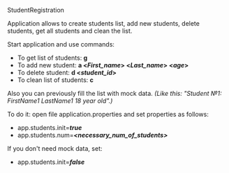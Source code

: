 StudentRegistration

Application allows to create students list, 
add new students, 
delete students, 
get all students and clean the list.

Start application and use commands:
- To get list of students: **g**
- To add new student: **a <_First_name_> <_Last_name_> <_age_>**  
- To delete student: **d <_student_id_>**
- To clean list of students: **c** 

Also you can previously fill the list with mock data.
_(Like this: "Student №1: FirstName1 LastName1 18 year old".)_


To do it: 
open file application.properties
and set properties as follows:
- app.students.init=**_true_**
- app.students.num=**_<necessary_num_of_students>_**


If you don't need mock data, set:
- app.students.init=**_false_**